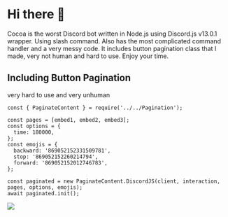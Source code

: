 ﻿# Hi there 👋

Cocoa is the worst Discord bot written in Node.js using Discord.js v13.0.1 wrapper. Using slash command. Also has the most complicated command handler and a very messy code. It includes button pagination class that I made, very not human and hard to use. Enjoy your time.

## Including Button Pagination
very hard to use and very unhuman
```
const { PaginateContent } = require('../../Pagination');

const pages = [embed1, embed2, embed3];
const options = {
  time: 180000,
};
const emojis = {
  backward: '869052152331509781',
  stop: '869052152260214794',
  forward: '869052152012746783',
};

const paginated = new PaginateContent.DiscordJS(client, interaction, pages, options, emojis);
await paginated.init();
```

![](https://www.kannacoco.me/images/pagination.png)
